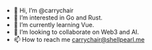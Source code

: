 - 👋 Hi, I’m @carrychair
- 👀 I’m interested in Go and Rust.
- 🌱 I’m currently learning Vue.
- 💞️ I’m looking to collaborate on Web3 and AI.
- 📫 How to reach me carrychair@shellpearl.me

<!---
carrychair/carrychair is a ✨ special ✨ repository because its `README.md` (this file) appears on your GitHub profile.
You can click the Preview link to take a look at your changes.
--->
